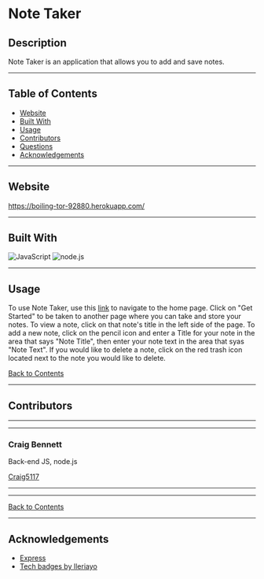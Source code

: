 # Note Taker
## Description 

Note Taker is an application that allows you to add and save notes.

---

## Table of Contents 

- [Website](#website)
- [Built With](#built-with)
- [Usage](#usage)
- [Contributors](#contributors)
- [Questions](#questions)
- [Acknowledgements](#acknowledgements)

---

## Website
https://boiling-tor-92880.herokuapp.com/

---

## Built With

![JavaScript](https://img.shields.io/badge/javascript%20-%23323330.svg?&style=for-the-badge&logo=javascript&logoColor=%23F7DF1E)
![node.js](https://img.shields.io/badge/node.js%20-%2343853D.svg?&style=for-the-badge&logo=node.js&logoColor=white)


---

## Usage

To use Note Taker, use this [link](https://boiling-tor-92880.herokuapp.com/) to navigate to the home page. Click on "Get Started" to be taken to another page where you can take and store your notes. To view a note, click on that note's title in the left side of the page. To add a new note, click on the pencil icon and enter a Title for your note in the area that says "Note Title", then enter your note text in the area that syas "Note Text". If you would like to delete a note, click on the red trash icon located next to the note you would like to delete. 

[Back to Contents](#table-of-contents)
  
---

## Contributors

---
---
    
### Craig Bennett
Back-end JS, node.js
    
[Craig5117](https://github.com/Craig5117)

---
---

[Back to Contents](#table-of-contents)
  
---
  
## Acknowledgements

- [Express](https://expressjs.com/)
- [Tech badges by Ileriayo](https://github.com/Ileriayo/markdown-badges)



